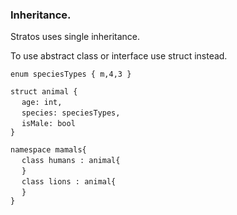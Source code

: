 
### Inheritance.

Stratos uses single inheritance.

To use abstract class or interface use struct instead.

`enum speciesTypes { m,4,3 }`

`struct animal {`<br>
  &emsp;  `age: int,`   
  &emsp;  `species: speciesTypes,`<br>
  &emsp;  `isMale: bool`<br>
`}`

`namespace mamals{`<br>
&emsp; `class humans : animal{`<br>
&emsp; `}`<br>
&emsp; `class lions : animal{`<br>
&emsp; `}`<br>
`}`

